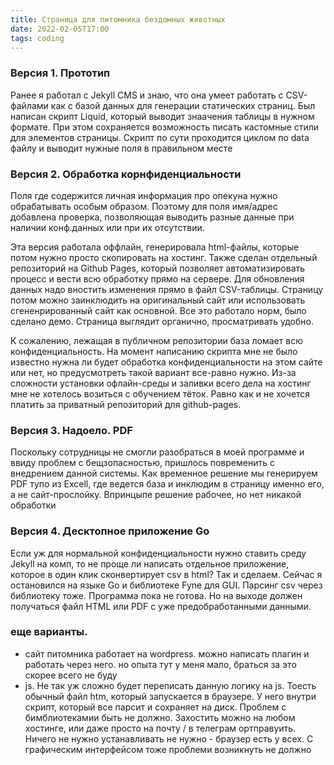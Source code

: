 ```yaml
---
title: Страница для питомника бездомных животных
date: 2022-02-05T17:00
tags: coding
---
```


### Версия 1. Прототип
Ранее я работал с Jekyll CMS и знаю, что она умеет работать с CSV-файлами как с базой данных для генерации статических страниц. Был написан скрипт Liquid, который выводит знаачения таблицы в нужном формате. При этом сохраняется возможность писать кастомные стили для элементов страницы. Скрипт по сути проходится циклом по data файлу и выводит нужные поля в правильном месте

### Версия 2. Обработка корнфиденциальности
Поля где содержится личная информация про опекуна нужно обрабатывать особым образом. Поэтому для поля имя/адрес добавлена проверка, позволяющая выводить разные данные при наличии конф.данных или при их отсутствии. 

Эта версия работала оффлайн, генерировала html-файлы, которые потом нужно просто скопировать на хостинг. Также сделан отдельный репозиторий на Github Pages, который позволяет автоматизировать процесс и вести всю обработку прямо на сервере. Для обновления данных надо вностить изменения прямо в файл CSV-таблицы. Страницу потом можно заинклюдить на оригинальный сайт или использовать сгененрированный сайт как основной. Все это работало норм, было сделано демо. Страница выглядит органично, просматривать удобно.

К сожалению, лежащая в публичном репозитории база ломает всю конфиденциальность. На момент написанию скрипта мне не было известно нужна ли будет обработка конфиденциальности на этом сайте или нет, но предусмотреть такой вариант все-равно нужно. Из-за сложности установки офлайн-среды и заливки всего дела на хостинг мне не хотелось возиться с обучением тёток. Равно как и не хочется платить за приватный репозиторий для github-pages. 

### Версия 3. Надоело. PDF
Поскольку сотрудницы не смогли разобраться в моей программе и ввиду проблем с бещзопасностью, пришлось повременить с внедрением данной системы. Как временное решение мы генерируем PDF тупо из Excell, где ведется база и инклюдим в страницу именно его, а не сайт-прослойку. Впринцыпе решение рабочее, но нет никакой обработки

### Версия 4. Десктопное приложение Go
Если уж для нормальной конфиденциальности нужно ставить среду Jekyll на комп, то не проще ли написать отдельное приложение, которое в один клик сконвертирует csv в html? Так и сделаем. Сейчас я остановился на языке Go и библиотеке Fyne для GUI. Парсинг csv через библиотеку тоже. Программа пока не готова. Но на выходе должен получаться файл HTML или PDF с уже предобработанными данными.


### еще варианты.
- сайт питомника работает на wordpress. можно написать плагин и работать через него. но опыта тут у меня мало, браться за это скорее всего не буду
- js. Не так уж сложно будет переписать данную логику на js. Тоесть обычный файл htm, который запускается в браузере. У него внутри скрипт, который все парсит и сохраняет на диск. Проблем с бимблиотекамии быть не должно. Захостить можно на любом хостинге, или даже просто на почту / в телеграм ортправуить. Ничего не нужно устанавливать не нужно - браузер есть у всех. С графическим интерфейсом тоже проблеми возникнуть не должно
